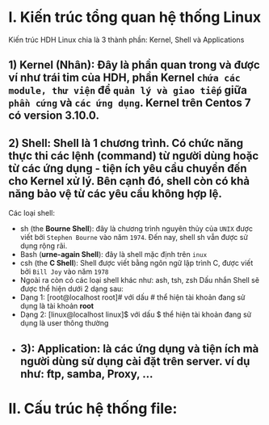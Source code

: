 # **I. Kiến trúc tổng quan hệ thống Linux**
  Kiến trúc HDH Linux chia là 3 thành phần: Kernel, Shell và Applications
## **1) Kernel (Nhân)**: Đây là phần quan trong và được ví như trái tim của HDH, phần Kernel `chứa các module, thư viện` để `quản lý và giao tiếp` giữa `phần cứng` và `các ứng dụng`. Kernel trên Centos 7 có version 3.10.0.
## **2) Shell**: Shell là 1 chương trình. Có chức năng thực thi các lệnh (command) từ người dùng hoặc từ các ứng dụng - tiện ích yêu cầu chuyển đến cho Kernel xử lý. Bên cạnh đó, shell còn có khả năng bảo vệ từ các yêu cầu không hợp lệ.
Các loại shell:
- sh (the **Bourne Shell**): đây là chương trình nguyên thủy của `UNIX` được viết bởi `Stephen Bourne` vào năm `1974`. Đến nay, shell sh vẫn được sử dụng rộng rãi.
- Bash (**urne-again Shell**): đây là shell mặc định trên `inux`
- csh (the **C Shell**): Shell được viết bằng ngôn ngữ lập trình C, được viết bởi `Bill Joy` vào năm `1978`
- Ngoài ra còn có các loại shell khác như: ash, tsh, zsh
Dấu nhắn Shell sẽ được thể hiện dưới 2 dạng sau:
- Dạng 1: [root@localhost root]# với dấu # thể hiện tài khoản đang sử dụng là tài khoản **root**
- Dạng 2: [linux@localhost linux]$ với dấu $ thể hiện tài khoản đang sử dụng là user thông thường
- ## **3): Application**: là các ứng dụng và tiện ích mà người dùng sử dụng cài đặt trên server. ví dụ như: ftp, samba, Proxy, ...
# **II. Cấu trúc hệ thống file:**
